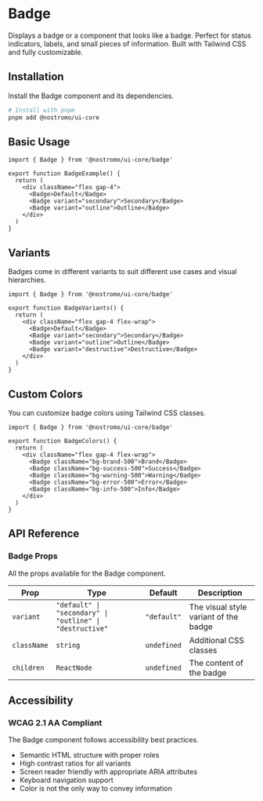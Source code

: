 # Badge

Displays a badge or a component that looks like a badge. Perfect for status indicators, labels, and small pieces of information. Built with Tailwind CSS and fully customizable.

## Installation

Install the Badge component and its dependencies.

```bash
# Install with pnpm
pnpm add @nostromo/ui-core
```

## Basic Usage

```tsx
import { Badge } from '@nostromo/ui-core/badge'

export function BadgeExample() {
  return (
    <div className="flex gap-4">
      <Badge>Default</Badge>
      <Badge variant="secondary">Secondary</Badge>
      <Badge variant="outline">Outline</Badge>
    </div>
  )
}
```

## Variants

Badges come in different variants to suit different use cases and visual hierarchies.

```tsx
import { Badge } from '@nostromo/ui-core/badge'

export function BadgeVariants() {
  return (
    <div className="flex gap-4 flex-wrap">
      <Badge>Default</Badge>
      <Badge variant="secondary">Secondary</Badge>
      <Badge variant="outline">Outline</Badge>
      <Badge variant="destructive">Destructive</Badge>
    </div>
  )
}
```

## Custom Colors

You can customize badge colors using Tailwind CSS classes.

```tsx
import { Badge } from '@nostromo/ui-core/badge'

export function BadgeColors() {
  return (
    <div className="flex gap-4 flex-wrap">
      <Badge className="bg-brand-500">Brand</Badge>
      <Badge className="bg-success-500">Success</Badge>
      <Badge className="bg-warning-500">Warning</Badge>
      <Badge className="bg-error-500">Error</Badge>
      <Badge className="bg-info-500">Info</Badge>
    </div>
  )
}
```

## API Reference

### Badge Props

All the props available for the Badge component.

| Prop | Type | Default | Description |
|------|------|---------|-------------|
| `variant` | `"default" \| "secondary" \| "outline" \| "destructive"` | `"default"` | The visual style variant of the badge |
| `className` | `string` | `undefined` | Additional CSS classes |
| `children` | `ReactNode` | `undefined` | The content of the badge |

## Accessibility

### WCAG 2.1 AA Compliant

The Badge component follows accessibility best practices.

- Semantic HTML structure with proper roles
- High contrast ratios for all variants
- Screen reader friendly with appropriate ARIA attributes
- Keyboard navigation support
- Color is not the only way to convey information
